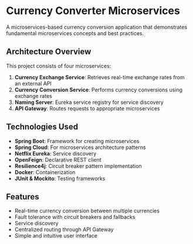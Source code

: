 # Currency Converter Microservices

A microservices-based currency conversion application that demonstrates fundamental microservices concepts and best practices.

## Architecture Overview

This project consists of four microservices:

1. **Currency Exchange Service**: Retrieves real-time exchange rates from an external API
2. **Currency Conversion Service**: Performs currency conversions using exchange rates
3. **Naming Server**: Eureka service registry for service discovery
4. **API Gateway**: Routes requests to appropriate microservices

## Technologies Used

- **Spring Boot**: Framework for creating microservices
- **Spring Cloud**: For microservices architecture patterns
- **Netflix Eureka**: Service discovery
- **OpenFeign**: Declarative REST client
- **Resilience4j**: Circuit breaker pattern implementation
- **Docker**: Containerization
- **JUnit & Mockito**: Testing frameworks

## Features

- Real-time currency conversion between multiple currencies
- Fault tolerance with circuit breakers and fallbacks
- Service discovery
- Centralized routing through API Gateway
- Simple and intuitive user interface

